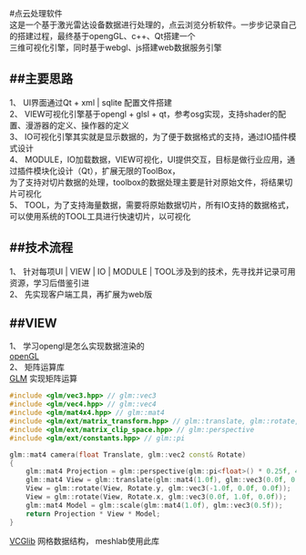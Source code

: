 #点云处理软件  
这是一个基于激光雷达设备数据进行处理的，点云浏览分析软件。一步步记录自己的搭建过程，最终基于opengGL、c++、Qt搭建一个   
三维可视化引擎，同时基于webgl、js搭建web数据服务引擎   
    
##主要思路
--------------
1、 UI界面通过Qt + xml | sqlite 配置文件搭建  
2、 VIEW可视化引擎基于opengl + glsl + qt，参考osg实现，支持shader的配置、漫游器的定义、操作器的定义  
3、 IO可视化引擎其实就是显示数据的，为了便于数据格式的支持，通过IO插件模式设计   
4、 MODULE，IO加载数据，VIEW可视化，UI提供交互，目标是做行业应用，通过插件模块化设计（Qt），扩展无限的ToolBox，  
    为了支持对切片数据的处理，toolbox的数据处理主要是针对原始文件，将结果切片可视化  
5、 TOOL，为了支持海量数据，需要将原始数据切片，所有IO支持的数据格式，可以使用系统的TOOL工具进行快速切片，以可视化

##技术流程
--------------------
1、 针对每项UI | VIEW | IO | MODULE | TOOL涉及到的技术，先寻找并记录可用资源，学习后借鉴引进  
2、 先实现客户端工具，再扩展为web版

##VIEW
----------------
1、 学习opengl是怎么实现数据渲染的   
[openGL](https://github.com/McNopper/OpenGL)  
2、 矩阵运算库  
[GLM](https://github.com/g-truc/glm)  实现矩阵运算  
```cpp
#include <glm/vec3.hpp> // glm::vec3
#include <glm/vec4.hpp> // glm::vec4
#include <glm/mat4x4.hpp> // glm::mat4
#include <glm/ext/matrix_transform.hpp> // glm::translate, glm::rotate, glm::scale
#include <glm/ext/matrix_clip_space.hpp> // glm::perspective
#include <glm/ext/constants.hpp> // glm::pi

glm::mat4 camera(float Translate, glm::vec2 const& Rotate)
{
	glm::mat4 Projection = glm::perspective(glm::pi<float>() * 0.25f, 4.0f / 3.0f, 0.1f, 100.f);
	glm::mat4 View = glm::translate(glm::mat4(1.0f), glm::vec3(0.0f, 0.0f, -Translate));
	View = glm::rotate(View, Rotate.y, glm::vec3(-1.0f, 0.0f, 0.0f));
	View = glm::rotate(View, Rotate.x, glm::vec3(0.0f, 1.0f, 0.0f));
	glm::mat4 Model = glm::scale(glm::mat4(1.0f), glm::vec3(0.5f));
	return Projection * View * Model;
}
```
[VCGlib](https://github.com/cnr-isti-vclab/vcglib)  网格数据结构， meshlab使用此库   


